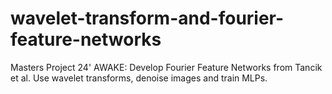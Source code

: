 # wavelet-transform-and-fourier-feature-networks
Masters Project 24' AWAKE: Develop Fourier Feature Networks from Tancik et al. Use wavelet transforms, denoise images and train MLPs. 
